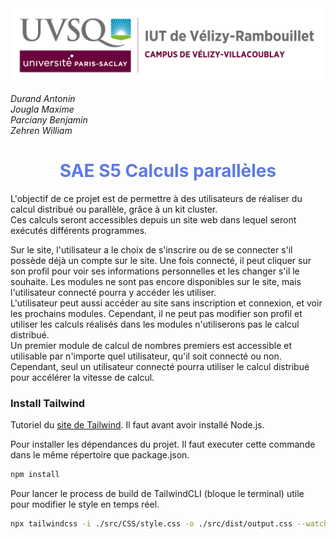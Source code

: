 <img src="doc/DocumentsTechniques/FormatMD/Images/logoUvsq.jpg" width="500px" alt="Logo uvsq">

_Durand Antonin_ <br>
_Jougla Maxime_ <br>
_Parciany Benjamin_ <br>
_Zehren William_

<h1 style="color:#5d79e7; text-align: center"> SAE S5 Calculs parallèles </h1>

L'objectif de ce projet est de permettre à des utilisateurs de réaliser du calcul distribué ou parallèle, grâce à un kit cluster. <br> 
Ces calculs seront accessibles depuis un site web dans lequel seront exécutés différents programmes. <br>

Sur le site, l'utilisateur a le choix de s'inscrire ou de se connecter s'il possède déjà un compte sur le site. Une fois connecté, il peut cliquer sur son profil pour voir ses informations personnelles et les changer s'il le souhaite.
Les modules ne sont pas encore disponibles sur le site, mais l'utilisateur connecté pourra y accéder les utiliser. <br>
L'utilisateur peut aussi accéder au site sans inscription et connexion, et voir les prochains modules. Cependant, il ne peut pas modifier son profil et utiliser les calculs réalisés dans les modules n'utiliserons pas le calcul distribué. <br>
Un premier module de calcul de nombres premiers est accessible et utilisable par n'importe quel utilisateur, qu'il soit connecté ou non. Cependant, seul un utilisateur connecté pourra utiliser le calcul distribué pour accélérer la vitesse de calcul. 



### Install Tailwind

Tutoriel du [site de Tailwind](https://tailwindcss.com/docs/installation). Il faut avant avoir installé Node.js.

Pour installer les dépendances du projet. Il faut executer cette commande dans le même répertoire que package.json.
```bash
npm install
```

Pour lancer le process de build de TailwindCLI (bloque le terminal) utile pour modifier le style en temps réel.
```bash
npx tailwindcss -i ./src/CSS/style.css -o ./src/dist/output.css --watch
```


